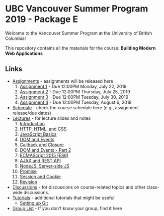# UBC Vancouver Summer Program 2019 - Package E

Welcome to the Vancouver Summer Program at the University of British Columbia!

This repository contains all the materials for the course: **Building Modern Web Applications**

## Links

* [Assignments](https://github.com/ubc-vsp19/classroom/tree/master/assignments) - assignments will be released here
    1. [Assignment 1](https://github.com/ubc-vsp19/classroom/tree/master/assignments/assignment-1) - Due 12:00PM Monday, July 22, 2019
    2. [Assignment 2](https://github.com/ubc-vsp19/classroom/tree/master/assignments/assignment-2) - Due 12:00PM Thursday, July 25, 2019
    3. [Assignment 3](https://github.com/ubc-vsp19/classroom/tree/master/assignments/assignment-3) - Due 12:00PM Tuesday, July 30, 2019
    4. [Assignment 4](https://github.com/ubc-vsp19/classroom/tree/master/assignments/assignment-4) - Due 12:00PM Tuesday, August 6, 2019
* [Schedule](https://calendar.google.com/calendar/embed?src=t3rs0qbtr2n2r43gsju9qk495k%40group.calendar.google.com&ctz=America%2FVancouver) - check the course schedule here (e.g., assignment release/due dates)
* [Lectures](https://github.com/ubc-vsp19/classroom/tree/master/lectures) - for lecture slides and notes
    1. [Introduction](https://github.com/ubc-vsp19/classroom/raw/master/lectures/lecture-0.pdf)
    2. [HTTP, HTML, and CSS](https://github.com/ubc-vsp19/classroom/raw/master/lectures/lecture-1.pdf)
    3. [JavaScript Basics](https://github.com/ubc-vsp19/classroom/raw/master/lectures/lecture-2.pdf)
    4. [DOM and Events](https://github.com/ubc-vsp19/classroom/raw/master/lectures/lecture-3.pdf)
    5. [Callback and Closure](https://github.com/ubc-vsp19/classroom/raw/master/lectures/lecture-4.pdf)
    6. [DOM and Events - Part 2](https://github.com/ubc-vsp19/classroom/raw/master/lectures/lecture-5.pdf)
    7. [ECMAScript 2015 (ES6)](https://github.com/ubc-vsp19/classroom/raw/master/lectures/lecture-6.pdf)
    8. [AJAX and REST API](https://github.com/ubc-vsp19/classroom/raw/master/lectures/lecture-7.pdf)
    9. [NodeJS: Server-side JS](https://github.com/ubc-vsp19/classroom/raw/master/lectures/lecture-8.pdf)
    10. [Promise](https://github.com/ubc-vsp19/classroom/raw/master/lectures/lecture-9.pdf)
    11. [Session and Cookie](https://github.com/ubc-vsp19/classroom/raw/master/lectures/lecture-10.pdf)
    12. [Revision](https://github.com/ubc-vsp19/classroom/raw/master/lectures/lecture-11.pdf)
* [Discussions](https://github.com/orgs/ubc-vsp19/teams/everyone) - for discussions on course-related topics and other class-wide discussions.
* [Tutorials](https://github.com/ubc-vsp19/classroom/tree/master/tutorials) - additional tutorials that might be useful
    * [Setting up Git](https://github.com/ubc-vsp19/classroom/blob/master/tutorials/git-setup.md)
* [Group List](https://docs.google.com/spreadsheets/d/1YlgG4l8b2VTWMB3FFRheOaB0YoU_BlCrMJki103u17A/edit?usp=sharing) - If you don't know your group, find it here

